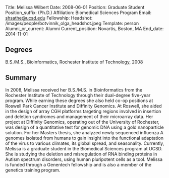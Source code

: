 Title: Melissa Wilbert
Date: 2008-06-01
Position: Graduate Student
Position_suffix: (Ph.D.)
Affiliation: Biomedical Sciences Program
Email: shsathe@ucsd.edu
Fellowship:
Headshot: /images/people/botvinnik_olga_headshot.jpeg
Template: person
Alumni_or_current: Alumni
Current_position: Novartis, Boston, MA
End_date: 2014-11-01
<!-- Status: draft -->

## Degrees
B.S./M.S., Bioinformatics, Rochester Institute of Technology, 2008

## Summary
In 2008, Melissa received her B.S./M.S. in Bioinformatics from the Rochester Institute of Technology through their dual-degree five-year program.  While earning these degrees she also held co-op positions at Roswell Park Cancer Institute and Diffinity Genomics. At Roswell, she aided in the design of array CGH platforms targeting regions involved in insertion and deletion syndromes and management of their microarray data.  Her project at Diffinity Genomics, operating out of the University of Rochester, was design of a quantitative test for genomic DNA using a gold nanoparticle solution.  For her Masters thesis, she analyzed newly sequenced influenza A genomes isolated from humans to gain insight into the functional adaptation of the virus to various climates, its global spread, and seasonality. Currently, Melissa is a graduate student in the Biomedical Sciences program at UCSD.  She is studying the deletion and misregulation of RNA binding proteins in Autism spectrum disorders, using human pluripotent cells as a tool. Melissa is funded through a Genentech fellowship and is also a member of the genetics training program.
